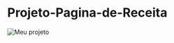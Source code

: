 # Projeto-Pagina-de-Receita
![Meu projeto](https://drive.google.com/uc?id=1nxX5cGA82AmamqA3ejKEPsjKysMBhez8)

